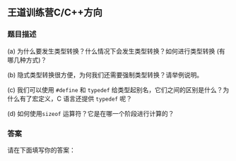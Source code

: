 ## 王道训练营C/C++方向

### 题目描述

(a) 为什么要发生类型转换？什么情况下会发生类型转换？如何进行类型转换 (有哪几种方式)？

(b) 隐式类型转换很方便，为何我们还需要强制类型转换？请举例说明。

(c) 我们可以使用 `#define` 和 `typedef` 给类型起别名，它们之间的区别是什么？为什么有了宏定义，C 语言还提供 `typedef` 呢？

(d) 如何使用`sizeof` 运算符？它是在哪一个阶段进行计算的？

### 答案

请在下面填写你的答案：



### 





